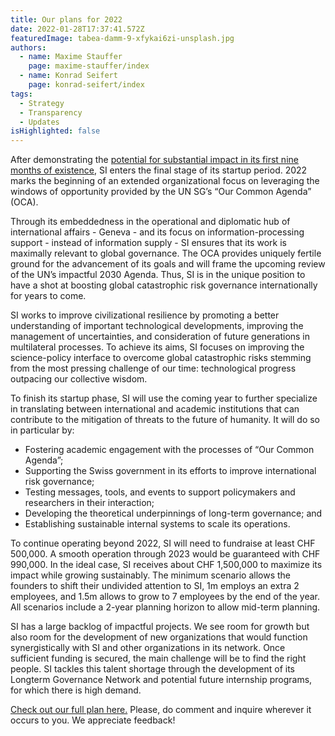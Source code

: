 ```yaml
---
title: Our plans for 2022
date: 2022-01-28T17:37:41.572Z
featuredImage: tabea-damm-9-xfykai6zi-unsplash.jpg
authors:
  - name: Maxime Stauffer
    page: maxime-stauffer/index
  - name: Konrad Seifert
    page: konrad-seifert/index
tags:
  - Strategy
  - Transparency
  - Updates
isHighlighted: false
---
```

After demonstrating the [potential for substantial impact in its first nine months of existence](/blog/post/2021-annual-review/), SI enters the final stage of its startup period. 2022 marks the beginning of an extended organizational focus on leveraging the windows of opportunity provided by the UN SG’s “Our Common Agenda” (OCA).

Through its embeddedness in the operational and diplomatic hub of international affairs - Geneva - and its focus on information-processing support - instead of information supply - SI ensures that its work is maximally relevant to global governance. The OCA provides uniquely fertile ground for the advancement of its goals and will frame the upcoming review of the UN’s impactful 2030 Agenda. Thus, SI is in the unique position to have a shot at boosting global catastrophic risk governance internationally for years to come.

SI works to improve civilizational resilience by promoting a better understanding of important technological developments, improving the management of uncertainties, and consideration of future generations in multilateral processes. To achieve its aims, SI focuses on improving the science-policy interface to overcome global catastrophic risks stemming from the most pressing challenge of our time: technological progress outpacing our collective wisdom.

To finish its startup phase, SI will use the coming year to further specialize in translating between international and academic institutions that can contribute to the mitigation of threats to the future of humanity. It will do so in particular by:

* Fostering academic engagement with the processes of “Our Common Agenda”;
* Supporting the Swiss government in its efforts to improve international risk governance;
* Testing messages, tools, and events to support policymakers and researchers in their interaction;
* Developing the theoretical underpinnings of long-term governance; and
* Establishing sustainable internal systems to scale its operations.

To continue operating beyond 2022, SI will need to fundraise at least CHF 500,000. A smooth operation through 2023 would be guaranteed with CHF 990,000. In the ideal case, SI receives about CHF 1,500,000 to maximize its impact while growing sustainably. The minimum scenario allows the founders to shift their undivided attention to SI, 1m employs an extra 2 employees, and 1.5m allows to grow to 7 employees by the end of the year. All scenarios include a 2-year planning horizon to allow mid-term planning.

SI has a large backlog of impactful projects. We see room for growth but also room for the development of new organizations that would function synergistically with SI and other organizations in its network. Once sufficient funding is secured, the main challenge will be to find the right people. SI tackles this talent shortage through the development of its Longterm Governance Network and potential future internship programs, for which there is high demand.

[Check out our full plan here.](https://docs.google.com/document/d/1U8uLFM1UAH_cmWdTTDbrvX5FoM2aUMny2xAxgD_dLJs/) Please, do comment and inquire wherever it occurs to you. We appreciate feedback!